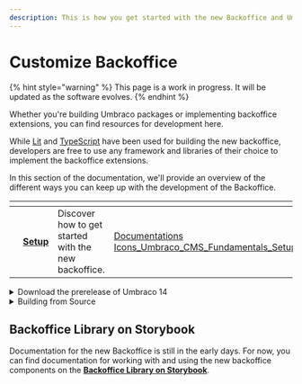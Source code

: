 ```yaml
---
description: This is how you get started with the new Backoffice and Umbraco 14.
---
```


# Customize Backoffice

{% hint style="warning" %}
This page is a work in progress. It will be updated as the software evolves.
{% endhint %}

Whether you're building Umbraco packages or implementing backoffice extensions, you can find resources for development here.

While [Lit](https://lit.dev/) and [TypeScript](https://www.typescriptlang.org/) have been used for building the new backoffice, developers are free to use any framework and libraries of their choice to implement the backoffice extensions.

In this section of the documentation, we'll provide an overview of the different ways you can keep up with the development of the Backoffice.

<table data-view="cards"><thead><tr><th></th><th></th><th></th><th data-hidden data-card-cover data-type="files"></th><th data-hidden data-card-target data-type="content-ref"></th></tr></thead><tbody><tr><td></td><td><a href="../extending-backoffice/development-flow/"><strong>Setup</strong></a></td><td>Discover how to get started with the new backoffice.</td><td><a href="../.gitbook/assets/Documentations Icons_Umbraco_CMS_Fundamentals_Setup.png">Documentations Icons_Umbraco_CMS_Fundamentals_Setup.png</a></td><td><a href="../extending-backoffice/development-flow/">development-flow</a></td></tr></tbody></table>

<details>

<summary>Download the prerelease of Umbraco 14</summary>

We release prebuilt versions of Umbraco during the development phase of the new Backoffice. This happens as we see fit and will be [introduced on our blog](https://umbraco.com/blog).

To get the latest Preview Version, see the [Installing Preview Builds](setup/install/preview-builds.md) article.

</details>

<details>

<summary>Building from Source</summary>

If you want to explore the source code of the new Backoffice and follow the latest development, you should check out [our public GitHub repository](https://github.com/umbraco/Umbraco.CMS.Backoffice).&#x20;

Here, you can also find more detailed explanations on how to build and run the new Backoffice on its own or target an Umbraco instance.&#x20;

</details>

## Backoffice Library on Storybook

Documentation for the new Backoffice is still in the early days. For now, you can find documentation for working with and using the new backoffice components on the [**Backoffice Library on Storybook**](https://apidocs.umbraco.com/v14/ui/).
